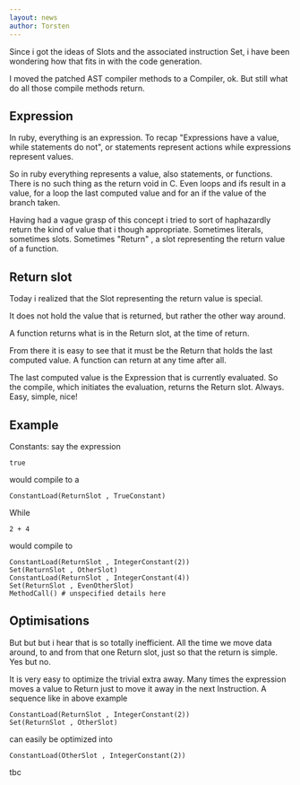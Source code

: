 ```yaml
---
layout: news
author: Torsten
---
```


Since i got the ideas of Slots and the associated instruction Set, i have been wondering how that
fits in with the code generation.

I moved the patched AST compiler methods to a Compiler, ok. But still what do all those compile
methods return.

## Expression

In ruby, everything is an expression. To recap "Expressions have a value, while statements do not",
or statements represent actions while expressions represent values.

So in ruby everything represents a value, also statements, or functions. There is no such thing
as the return void in C. Even loops and ifs result in a value, for a loop the last computed value
and for an if the value of the branch taken.

Having had a vague grasp of this concept i tried to sort of haphazardly return the kind of value
that i though appropriate. Sometimes literals, sometimes slots. Sometimes "Return" , a slot
representing the return value of a function.

## Return slot

Today i realized that the Slot representing the return value is special.

It does not hold the value that is returned, but rather the other way around.

A function returns what is in the Return slot, at the time of return.

From there it is easy to see that it must be the Return that holds the last computed value.
A function can return at any time after all.

The last computed value is the Expression that is currently evaluated. So the compile, which
initiates the evaluation, returns the Return slot. Always. Easy, simple, nice!

## Example

Constants: say the expression

    true

would compile to a

    ConstantLoad(ReturnSlot , TrueConstant)

While

    2 + 4

would compile to

    ConstantLoad(ReturnSlot , IntegerConstant(2))
    Set(ReturnSlot , OtherSlot)
    ConstantLoad(ReturnSlot , IntegerConstant(4))
    Set(ReturnSlot , EvenOtherSlot)
    MethodCall() # unspecified details here


## Optimisations

But but but i hear that is so totally inefficient. All the time we move data around, to and from
that one Return slot, just so that the return is simple. Yes but no.

It is very easy to optimize the trivial extra away. Many times the expression moves a value to Return
just to move it away in the next Instruction. A sequence like in above example

    ConstantLoad(ReturnSlot , IntegerConstant(2))
    Set(ReturnSlot , OtherSlot)

can easily be optimized into

    ConstantLoad(OtherSlot , IntegerConstant(2))

tbc
